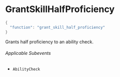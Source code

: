 # GrantSkillHalfProficiency

```c#
{
  "function": "grant_skill_half_proficiency"
}
```

Grants half proficiency to an ability check.

###### Applicable Subevents
- `AbilityCheck`